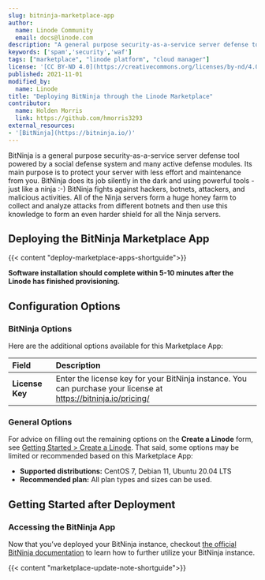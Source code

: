 ```yaml
---
slug: bitninja-marketplace-app
author:
  name: Linode Community
  email: docs@linode.com
description: "A general purpose security-as-a-service server defense tool powered by a social defense system and many active defense modules."
keywords: ['spam','security','waf']
tags: ["marketplace", "linode platform", "cloud manager"]
license: '[CC BY-ND 4.0](https://creativecommons.org/licenses/by-nd/4.0)'
published: 2021-11-01
modified_by:
  name: Linode
title: "Deploying BitNinja through the Linode Marketplace"
contributor:
  name: Holden Morris
  link: https://github.com/hmorris3293
external_resources:
- '[BitNinja](https://bitninja.io/)'
---
```


BitNinja is a general purpose security-as-a-service server defense tool powered by a social defense system and many active defense modules. Its main purpose is to protect your server with less effort and maintenance from you. BitNinja does its job silently in the dark and using powerful tools - just like a ninja :-) BitNinja fights against hackers, botnets, attackers, and malicious activities. All of the Ninja servers form a huge honey farm to collect and analyze attacks from different botnets and then use this knowledge to form an even harder shield for all the Ninja servers.

## Deploying the BitNinja Marketplace App

{{< content "deploy-marketplace-apps-shortguide">}}

**Software installation should complete within 5-10 minutes after the Linode has finished provisioning.**

## Configuration Options

### BitNinja Options

Here are the additional options available for this Marketplace App:

| **Field** | **Description** |
|:--------------|:------------|
| **License Key** | Enter the license key for your BitNinja instance. You can purchase your license at https://bitninja.io/pricing/ |

### General Options

For advice on filling out the remaining options on the **Create a Linode** form, see [Getting Started > Create a Linode](/docs/guides/getting-started/#create-a-linode). That said, some options may be limited or recommended based on this Marketplace App:

- **Supported distributions:** CentOS 7, Debian 11, Ubuntu 20.04 LTS
- **Recommended plan:** All plan types and sizes can be used.

## Getting Started after Deployment

### Accessing the BitNinja App

Now that you’ve deployed your BitNinja instance, checkout [the official BitNinja documentation](https://doc.bitninja.io/command_line_interface.html#usage) to learn how to further utilize your BitNinja instance.

{{< content "marketplace-update-note-shortguide">}}